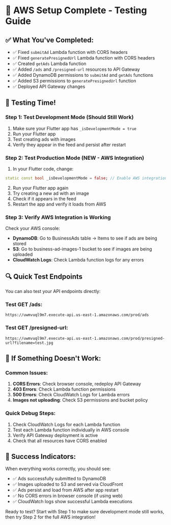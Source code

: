 # 🎉 AWS Setup Complete - Testing Guide

## ✅ What You've Completed:
- ✅ Fixed `submitAd` Lambda function with CORS headers
- ✅ Fixed `generatePresignedUrl` Lambda function with CORS headers  
- ✅ Created `getAds` Lambda function
- ✅ Added `/ads` and `/presigned-url` resources to API Gateway
- ✅ Added DynamoDB permissions to `submitAd` and `getAds` functions
- ✅ Added S3 permissions to `generatePresignedUrl` function
- ✅ Deployed API Gateway changes

## 🧪 Testing Time!

### Step 1: Test Development Mode (Should Still Work)
1. Make sure your Flutter app has `_isDevelopmentMode = true`
2. Run your Flutter app
3. Test creating ads with images
4. Verify they appear in the feed and persist after restart

### Step 2: Test Production Mode (NEW - AWS Integration)
1. In your Flutter code, change:
```dart
static const bool _isDevelopmentMode = false; // Enable AWS integration
```

2. Run your Flutter app again
3. Try creating a new ad with an image
4. Check if it appears in the feed
5. Restart the app and verify it loads from AWS

### Step 3: Verify AWS Integration is Working
Check your AWS console:
- **DynamoDB**: Go to BusinessAds table → Items to see if ads are being stored
- **S3**: Go to business-ad-images-1 bucket to see if images are being uploaded
- **CloudWatch Logs**: Check Lambda function logs for any errors

## 🔍 Quick Test Endpoints

You can also test your API endpoints directly:

### Test GET /ads:
```
https://uwmvuql9m7.execute-api.us-east-1.amazonaws.com/prod/ads
```

### Test GET /presigned-url:
```
https://uwmvuql9m7.execute-api.us-east-1.amazonaws.com/prod/presigned-url?filename=test.jpg
```

## 🐛 If Something Doesn't Work:

### Common Issues:
1. **CORS Errors**: Check browser console, redeploy API Gateway
2. **403 Errors**: Check Lambda function permissions
3. **500 Errors**: Check CloudWatch Logs for Lambda errors
4. **Images not uploading**: Check S3 permissions and bucket policy

### Quick Debug Steps:
1. Check CloudWatch Logs for each Lambda function
2. Test each Lambda function individually in AWS console
3. Verify API Gateway deployment is active
4. Check that all resources have CORS enabled

## 🎯 Success Indicators:

When everything works correctly, you should see:
- ✅ Ads successfully submitted to DynamoDB
- ✅ Images uploaded to S3 and served via CloudFront
- ✅ Ads persist and load from AWS after app restart
- ✅ No CORS errors in browser console (if using web)
- ✅ CloudWatch logs show successful Lambda executions

Ready to test? Start with Step 1 to make sure development mode still works, then try Step 2 for the full AWS integration!
